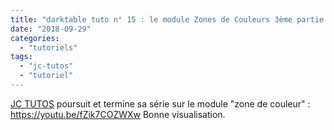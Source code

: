 ```yaml
---
title: "darktable tuto n° 15 : le module Zones de Couleurs 3ème partie."
date: "2018-09-29"
categories: 
  - "tutoriels"
tags: 
  - "jc-tutos"
  - "tutoriel"
---
```


[JC TUTOS](https://www.youtube.com/channel/UChkmJoz4r375C6F2eym99YQ) poursuit et termine sa série sur le module "zone de couleur" : https://youtu.be/fZik7COZWXw Bonne visualisation.

